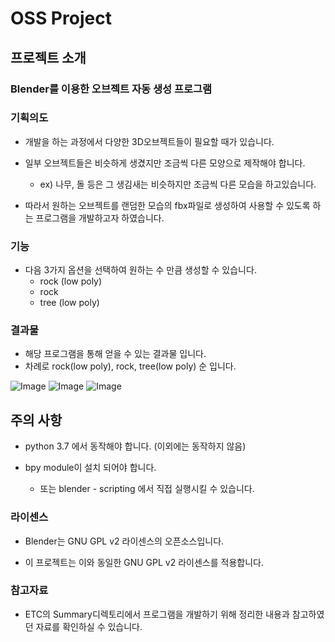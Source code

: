 # OSS Project

## 프로젝트 소개

### Blender를 이용한 오브젝트 자동 생성 프로그램

### 기획의도
- 개발을 하는 과정에서 다양한 3D오브젝트들이 필요할 때가 있습니다.

- 일부 오브젝트들은 비슷하게 생겼지만 조금씩 다른 모양으로 제작해야 합니다.
  - ex) 나무, 돌 등은 그 생김새는 비슷하지만 조금씩 다른 모습을 하고있습니다.

- 따라서 원하는 오브젝트를 랜덤한 모습의 fbx파일로 생성하여 사용할 수 있도록 하는 프로그램을 개발하고자 하였습니다.

### 기능
- 다음 3가지 옵션을 선택하여 원하는 수 만큼 생성할 수 있습니다.
  - rock (low poly)
  - rock
  - tree (low poly)

### 결과물
- 해당 프로그램을 통해 얻을 수 있는 결과물 입니다.
- 차례로 rock(low poly), rock, tree(low poly) 순 입니다.

![Image](./ETC/Summary/img/rock_lowpoly.png)
![Image](./ETC/Summary/img/rock.png)
![Image](./ETC/Summary/img/tree.png)

## 주의 사항
- python 3.7 에서 동작해야 합니다. (이외에는 동작하지 않음)

- bpy module이 설치 되어야 합니다.
  - 또는 blender - scripting 에서 직접 실행시킬 수 있습니다.

### 라이센스
- Blender는 GNU GPL v2 라이센스의 오픈소스입니다.

- 이 프로젝트는 이와 동일한 GNU GPL v2 라이센스를 적용합니다.

### 참고자료
- ETC의 Summary디렉토리에서 프로그램을 개발하기 위해 정리한 내용과 참고하였던 자료를 확인하실 수 있습니다.

